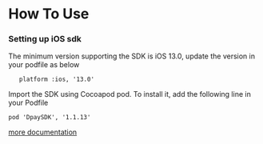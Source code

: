 # How To Use

### Setting up iOS sdk

The minimum version supporting the SDK is iOS 13.0, update the version in your podfile as below

	   platform :ios, '13.0'

Import the SDK using Cocoapod pod. To install it, add the following line in your Podfile

    pod 'DpaySDK', '1.1.13'

[more documentation](https://durianpay.id/docs/mobile/ios-native/)